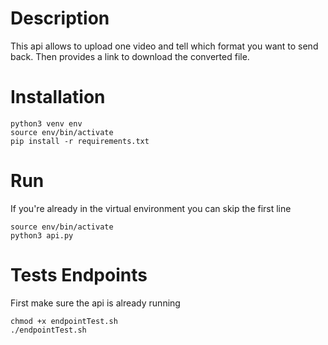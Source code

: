 # Description
This api allows to upload one video and tell which format you want to send back.
Then provides a link to download the converted file.

# Installation
```
python3 venv env
source env/bin/activate
pip install -r requirements.txt
```

# Run
If you're already in the virtual environment you can skip the first line
```
source env/bin/activate
python3 api.py
```

# Tests Endpoints
First make sure the api is already running 
```
chmod +x endpointTest.sh
./endpointTest.sh
```